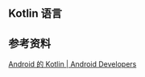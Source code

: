 ## Kotlin 语言









## 参考资料

[Android 的 Kotlin   | Android Developers](https://developer.android.google.cn/kotlin/first?hl=zh-cn)
